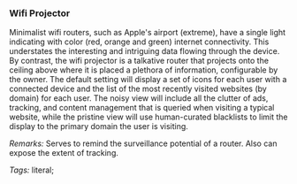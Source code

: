 ### Wifi Projector

Minimalist wifi routers, such as Apple's airport (extreme), have a single light indicating with color (red, orange and green) internet connectivity. This understates the interesting and intriguing data flowing through the device. By contrast, the wifi projector is a talkative router that projects onto the ceiling above where it is placed a plethora of information, configurable by the owner. The default setting will display a set of icons for each user with a connected device and the list of the most recently visited websites (by domain) for each user. The noisy view will include all the clutter of ads, tracking, and content management that is queried when visiting a typical website, while the pristine view will use human-curated blacklists to limit the display to the primary domain the user is visiting.

_Remarks:_ Serves to remind the surveillance potential of a router. Also can expose the extent of tracking.

_Tags:_ literal;